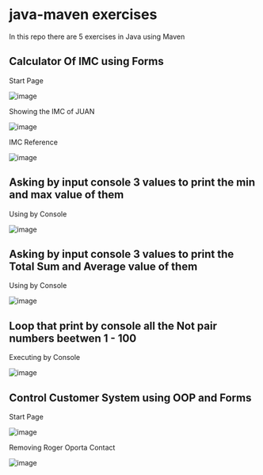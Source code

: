 # java-maven exercises

In this repo there are 5 exercises in Java using Maven


## Calculator Of IMC using Forms
Start Page

![image](https://user-images.githubusercontent.com/31899798/137635706-a6d451cf-c901-4803-95b9-0f8579a2892b.png)

Showing the IMC of JUAN

![image](https://user-images.githubusercontent.com/31899798/137635723-b275ee3f-3066-4b91-96b7-8c81f5443ad5.png)

IMC Reference

![image](https://user-images.githubusercontent.com/31899798/137635761-96fddde0-cbcc-460c-81c6-05726736ee62.png)



## Asking by input console 3 values to print the min and max value of them

Using by Console

![image](https://user-images.githubusercontent.com/31899798/137635969-c1a365e9-4390-4ae3-9415-df24cac362a7.png)



## Asking by input console 3 values to print the Total Sum and Average value of them

Using by Console


![image](https://user-images.githubusercontent.com/31899798/137636084-99d65d36-adc2-455f-8248-62730e9a6036.png)



## Loop that print by console all the Not pair numbers beetwen 1 - 100

Executing by Console

![image](https://user-images.githubusercontent.com/31899798/137636119-b2a24e2c-c8af-431b-848a-7176e491b325.png)


## Control Customer System using OOP and Forms


Start Page

![image](https://user-images.githubusercontent.com/31899798/137635501-87117d86-3238-4ef6-807d-ba838892fda6.png)

Removing Roger Oporta Contact

![image](https://user-images.githubusercontent.com/31899798/137635584-c65d3af4-859c-40ba-8cab-8ce337c4b5a9.png)
